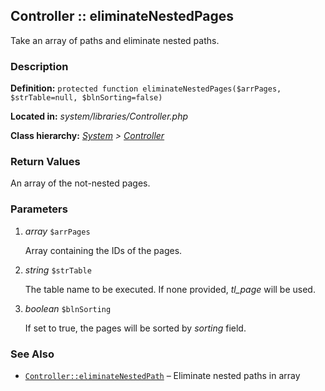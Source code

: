 
Controller :: eliminateNestedPages
-------------------------------------------

Take an array of paths and eliminate nested paths.


### Description ###

**Definition:** `protected function eliminateNestedPages($arrPages, $strTable=null, $blnSorting=false)`

**Located in:** *system/libraries/Controller.php*

**Class hierarchy:** *[System](../System.php) > [Controller](../Controller.php)*


### Return Values ###

An array of the not-nested pages.


### Parameters ###

1. *array* `$arrPages`

	Array containing the IDs of the pages.

2. *string* `$strTable`

	The table name to be executed. If none provided, *tl_page* will be used.

3. *boolean* `$blnSorting`

	If set to true, the pages will be sorted by *sorting* field.

### See Also ###

- [`Controller::eliminateNestedPath`](eliminateNestedPaths.md) – Eliminate nested paths in array

